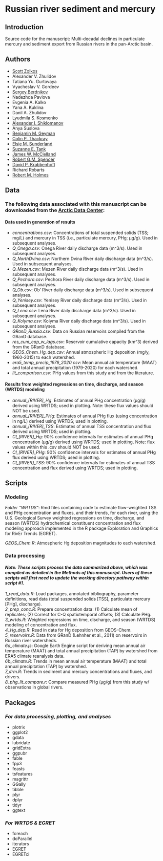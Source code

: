 # Russian river sediment and mercury
## Introduction
Source code for the manuscript: Multi-decadal declines in particulate mercury and sediment export from Russian rivers in the pan-Arctic basin. 

## Authors
- [Scott Zolkos](https://www.researchgate.net/profile/Scott-Zolkos)
- Alexander V. Zhulidov
- Tatiana Yu. Gurtovaya
- Vyacheslav V. Gordeev
- [Sergey Berdnikov](https://scholar.google.com/citations?user=3zmlVS8AAAAJ&hl=en&oi=sra)
- Nadezhda Pavlova
- Evgenia A. Kalko
- Yana A. Kuklina
- Danil A. Zhulidov
- Lyudmila S. Kosmenko
- [Alexander I. Shiklomanov](https://scholar.google.com/citations?user=7mevZAYAAAAJ&hl=en&oi=sra)
- Anya Suslova
- [Benjamin M. Geyman](https://scholar.google.com/citations?user=qs1jNdQAAAAJ&hl=en&oi=ao)
- [Colin P. Thackray](https://scholar.google.com/citations?user=2Bj2PrIAAAAJ&hl=en&oi=sra)
- [Elsie M. Sunderland](http://bgc.seas.harvard.edu/index.html)
- [Suzanne E. Tank](https://www.suzannetank.net)
- [James W. McClelland](https://scholar.google.com/citations?user=jRd24DQAAAAJ&hl=en)
- [Robert G.M. Spencer](https://www.spencerbiogeochem.org)
- [David P. Krabbenhoft](https://www.researchgate.net/profile/David-Krabbenhoft)
- Richard Robarts
- [Robert M. Holmes](https://arcticgreatrivers.org)

## Data
### The following data associated with this manuscript can be downloaded from the [Arctic Data Center](https://arcticdata.io/catalog/view/doi%3A10.18739%2FA2DZ0331M):
#### Data used in generation of results
- *concentrations.csv*: Concentrations of total suspended solids (TSS; mg/L) and mercury in TSS (i.e., particulate mercury, PHg; µg/g). Used in subsequent analyses.  
- *Q_Onega.csv*: Onega River daily discharge data (m^3/s). Used in subsequent analyses.  
- *Q_NorthDvina.csv*: Northern Dvina River daily discharge data (m^3/s). Used in subsequent analyses.  
- *Q_Mezen.csv*: Mezen River daily discharge data (m^3/s). Used in subsequent analyses.  
- *Q_Pechora.csv*: Pechora River daily discharge data (m^3/s). Used in subsequent analyses.  
- *Q_Ob.csv*: Ob' River daily discharge data (m^3/s). Used in subsequent analyses.  
- *Q_Yenisey.csv*: Yenisey River daily discharge data (m^3/s). Used in subsequent analyses.  
- *Q_Lena.csv*: Lena River daily discharge data (m^3/s). Used in subsequent analyses.  
- *Q_Kolyma.csv*: Kolyma River daily discharge data (m^3/s). Used in subsequent analyses.  
- *GRanD_Russia.csv*: Data on Russian reservoirs compiled from the GRanD database.  
- *res_cum_cap_w_lags.csv*: Reservoir cumulative capacity (km^3) derived from the GRanD database.  
- *GEOS_Chem_Hg_dep.csv*: Annual atmospheric Hg deposition (mg/y, 1960-2015) to each watershed.  
- *era5_temp_precip_1979_2020.csv*: Mean annual air temperature (MAAT) and total annual precipitation (1979-2020) for each watershed.  
- *lit_comparison.csv*: PHg values from this study and from the literature.  
#### Results from weighted regressions on time, discharge, and season (WRTDS) modeling
- *annual_[RIVER]_Hg*: Estimates of annual PHg concentration (µg/g) derived using WRTDS; used in plotting. Note: these flux values should NOT be used.  
- *annual_[RIVER]_PHg*: Estimates of annual PHg flux (using concentration in ng/L) derived using WRTDS; used in plotting.  
- *annual_[RIVER]_TSS*: Estimates of annual TSS concentration and flux derived using WRTDS; used in plotting.  
- *CI_[RIVER]_Hg*: 90% confidence intervals for estimates of annual PHg concentration (µg/g) derived using WRTDS; used in plotting. Note: flux values within this .csv should NOT be used.  
- *CI_[RIVER]_PHg*: 90% confidence intervals for estimates of annual PHg flux derived using WRTDS; used in plotting.  
- *CI_[RIVER]_TSS*: 90% confidence intervals for estimates of annual TSS concentration and flux derived using WRTDS; used in plotting.  
 
## Scripts
### Modeling
*Folder "WRTDS"*: Rmd files containing code to estimate flow-weighted TSS and PHg concentration and fluxes, and their trends, for each river, using the U.S. Geological Survey weighted regressions on time, discharge, and season (WRTDS) hydrochemical constituent concentration and flux modeling approach implemented in the R package Exploration and Graphics for RivEr Trends (EGRET).  

*GEOS_Chem.R*: Atmospheric Hg deposition magnitudes to each watershed.  

### Data processing
#### *Note: These scripts process the data summarized above, which was compiled as detailed in the Methods of this manuscript. Users of these scripts will first need to update the working directory pathway within script #1.*  
*1_read_data.R*: Load packages, annotated bibliography, parameter definitions, read data (total suspended solids [TSS], particulate mercury [PHg], discharge).  
*2_prep_conc.R*: Prepare concentration data: (1) Calculate mean of replicates; (2) Correct for C-Q spatiotemporal offsets; (3) Calculate PHg.  
*3_wrtds.R*: Weighted regressions on time, discharge, and season (WRTDS) modeling of concentration and flux.  
*4_Hg_dep.R*: Read in data for Hg deposition from GEOS-Chem.  
*5_reservoirs.R*: Data from GRanD (Lehnher et al., 2011) on reservoirs in Russian river watersheds.  
*6a_climate.js*: Google Earth Engine script for deriving mean annual air temperature (MAAT) and total annual precipitation (TAP) by watershed from ERA5 climate reanalysis data.  
*6b_climate.R*: Trends in mean annual air temperature (MAAT) and total annual precipitation (TAP) by watershed.  
*7_drm.R*: Trends in sediment and mercury concentrations and fluxes, and drivers.  
*8_phg_lit_compare.r*:  Compare measured PHg (µg/g) from this study w/ observations in global rivers.  

## Packages
### *For data processing, plotting, and analyses*
- plotrix
- ggplot2
- gdata
- lubridate
- gridExtra
- ggpubr
- fable
- fpp3
- feasts
- tsfeatures
- magrittr
- GGally
- tibble
- plyr
- dplyr
- tidyr
- ggtext
### *For WRTDS & EGRET*
- foreach
- doParallel
- iterators
- EGRET
- EGRETci

